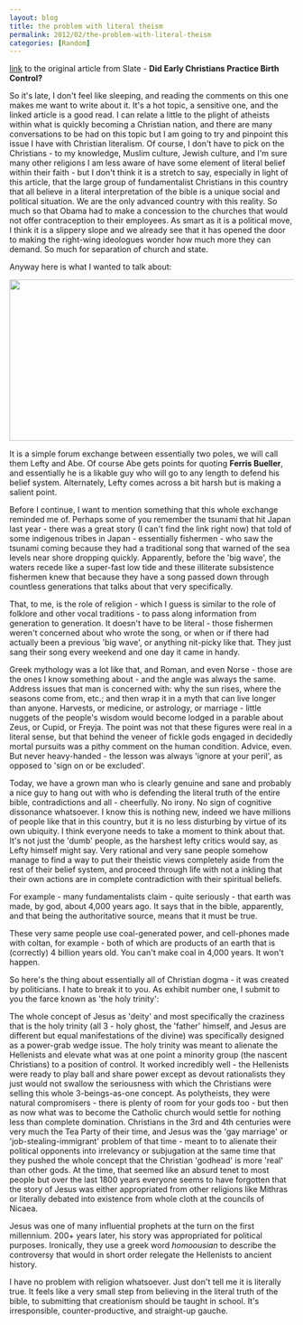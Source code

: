 ```yaml
---
layout: blog
title: the problem with literal theism
permalink: 2012/02/the-problem-with-literal-theism
categories: [Random]
---
```


<a href="http://axel.me/7s" title="the original article" target="_blank">link</a> to the original article from Slate - <strong>Did Early Christians Practice Birth Control?</strong>


So it's late, I don't feel like sleeping, and reading the comments on this one makes me want to write about it. It's a hot topic, a sensitive one, and the linked article is a good read. I can relate a little to the plight of atheists within what is quickly becoming a Christian nation, and there are many conversations to be had on this topic but I am going to try and pinpoint this issue I have with Christian literalism. Of course, I don't have to pick on the Christians - to my knowledge, Muslim culture, Jewish culture, and I'm sure many other religions I am less aware of have some element of literal belief within their faith - but I don't think it is a stretch to say, especially in light of this article, that the large group of fundamentalist Christians in this country that all believe in a literal interpretation of the bible is a unique social and political situation. We are the only advanced country with this reality. So much so that Obama had to make a concession to the churches that would not offer contraception to their employees. As smart as it is a political move, I think it is a slippery slope and we already see that it has opened the door to making the right-wing ideologues wonder how much more they can demand. So much for separation of church and state.

Anyway here is what I wanted to talk about:

<a href="http://blog.kristeraxel.com/wp-content/uploads/2012/02/religion.png"><img src="http://blog.kristeraxel.com/wp-content/uploads/2012/02/religion.png" alt="" title="religion" width="522" height="286" class="aligncenter size-full wp-image-1654" /></a>

It is a simple forum exchange between essentially two poles, we will call them Lefty and Abe. Of course Abe gets points for quoting <strong>Ferris Bueller</strong>, and essentially he is a likable guy who will go to any length to defend his belief system. Alternately, Lefty comes across a bit harsh but is making a salient point.

Before I continue, I want to mention something that this whole exchange reminded me of. Perhaps some of you remember the tsunami that hit Japan last year - there was a great story (I can't find the link right now) that told of some indigenous tribes in Japan - essentially fishermen - who saw the tsunami coming because they had a traditional song that warned of the sea levels near shore dropping quickly. Apparently, before the 'big wave', the waters recede like a super-fast low tide and these illiterate subsistence fishermen knew that because they have a song passed down through countless generations that talks about that very specifically.

That, to me, is the role of religion - which I guess is similar to the role of folklore and other vocal traditions - to pass along information from generation to generation. It doesn't have to be literal - those fishermen weren't concerned about who wrote the song, or when or if there had actually been a previous 'big wave', or anything nit-picky like that. They just sang their song every weekend and one day it came in handy.

Greek mythology was a lot like that, and Roman, and even Norse - those are the ones I know something about - and the angle was always the same. Address issues that man is concerned with: why the sun rises, where the seasons come from, etc.; and then wrap it in a myth that can live longer than anyone. Harvests, or medicine, or astrology, or marriage - little nuggets of the people's wisdom would become lodged in a parable about Zeus, or Cupid, or Freyja. The point was not that these figures were real in a literal sense, but that behind the veneer of fickle gods engaged in decidedly mortal pursuits was a pithy comment on the human condition. Advice, even. But never heavy-handed - the lesson was always 'ignore at your peril', as opposed to 'sign on or be excluded'.

Today, we have a grown man who is clearly genuine and sane and probably a nice guy to hang out with who is defending the literal truth of the entire bible, contradictions and all - cheerfully. No irony. No sign of cognitive dissonance whatsoever. I know this is nothing new, indeed we have millions of people like that in this country, but it is no less disturbing by virtue of its own ubiquity. I think everyone needs to take a moment to think about that. It's not just the 'dumb' people, as the harshest lefty critics would say, as Lefty himself might say. Very rational and very sane people somehow manage to find a way to put their theistic views completely aside from the rest of their belief system, and proceed through life with not a inkling that their own actions are in complete contradiction with their spiritual beliefs.

For example - many fundamentalists claim - quite seriously - that earth was made, by god, about 4,000 years ago. It says that in the bible, apparently, and that being the authoritative source, means that it must be true.

These very same people use coal-generated power, and cell-phones made with coltan, for example - both of which are products of an earth that is (correctly) 4 billion years old. You can't make coal in 4,000 years. It won't happen.

So here's the thing about essentially all of Christian dogma - it was created by politicians. I hate to break it to you. As exhibit number one, I submit to you the farce known as 'the holy trinity':

The whole concept of Jesus as 'deity' and most specifically the craziness that is the holy trinity (all 3 - holy ghost, the 'father' himself, and Jesus are different but equal manifestations of the divine) was specifically designed as a power-grab wedge issue. The holy trinity was meant to alienate the Hellenists and elevate what was at one point a minority group (the nascent Christians) to a position of control. It worked incredibly well - the Hellenists were ready to play ball and share power except as devout rationalists they just would not swallow the seriousness with which the Christians were selling this whole 3-beings-as-one concept. As polytheists, they were natural compromisers - there is plenty of room for your gods too - but then as now what was to become the Catholic church would settle for nothing less than complete domination.
Christians in the 3rd and 4th centuries were very much the Tea Party of their time, and Jesus was the 'gay marriage' or 'job-stealing-immigrant' problem of that time - meant to to alienate their political opponents into irrelevancy or subjugation at the same time that they pushed the whole concept that the Christian 'godhead' is more 'real' than other gods. At the time, that seemed like an absurd tenet to most people but over the last 1800 years everyone seems to have forgotten that the story of Jesus was either appropriated from other religions like Mithras or literally debated into existence from whole cloth at the councils of Nicaea.

Jesus was one of many influential prophets at the turn on the first millennium. 200+ years later, his story was appropriated for political purposes. Ironically, they use a greek word <em>homoousian</em> to describe the controversy that would in short order relegate the Hellenists to ancient history.

I have no problem with religion whatsoever. Just don't tell me it is literally true. It feels like a very small step from believing in the literal truth of the bible, to submitting that creationism should be taught in school. It's irresponsible, counter-productive, and straight-up gauche.
